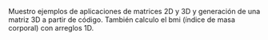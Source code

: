 Muestro ejemplos de aplicaciones de matrices 2D y 3D y generación de una matriz 3D a partir de código. También calculo el bmi (índice de masa corporal) con arreglos 1D.
